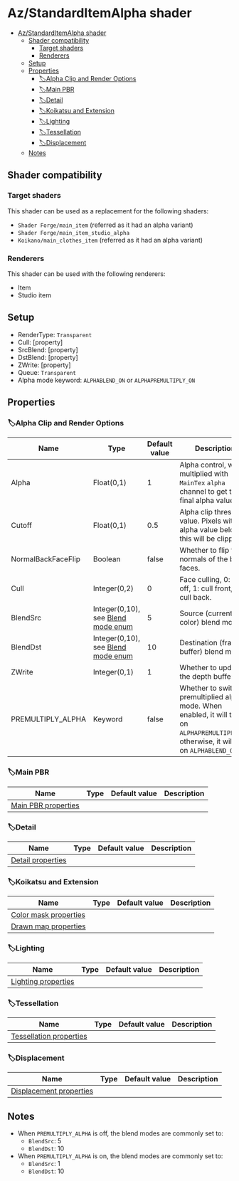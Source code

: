 # Az/StandardItemAlpha shader

- [Az/StandardItemAlpha shader](#azstandarditemalpha-shader)
  - [Shader compatibility](#shader-compatibility)
    - [Target shaders](#target-shaders)
    - [Renderers](#renderers)
  - [Setup](#setup)
  - [Properties](#properties)
    - [🏷️Alpha Clip and Render Options](#️alpha-clip-and-render-options)
    - [🏷️Main PBR](#️main-pbr)
    - [🏷️Detail](#️detail)
    - [🏷️Koikatsu and Extension](#️koikatsu-and-extension)
    - [🏷️Lighting](#️lighting)
    - [🏷️Tessellation](#️tessellation)
    - [🏷️Displacement](#️displacement)
  - [Notes](#notes)

## Shader compatibility
### Target shaders
This shader can be used as a replacement for the following shaders:
- `Shader Forge/main_item` (referred as it had an alpha variant)
- `Shader Forge/main_item_studio_alpha`
- `Koikano/main_clothes_item` (referred as it had an alpha variant)

### Renderers
This shader can be used with the following renderers:
- Item
- Studio item

## Setup
- RenderType: `Transparent`
- Cull: [property]
- SrcBlend: [property]
- DstBlend: [property]
- ZWrite: [property]
- Queue: `Transparent`
- Alpha mode keyword: `ALPHABLEND_ON` or `ALPHAPREMULTIPLY_ON`

## Properties
### 🏷️Alpha Clip and Render Options
| Name               | Type                                                                | Default value | Description                                                                                                                                     |
| ------------------ | ------------------------------------------------------------------- | ------------- | ----------------------------------------------------------------------------------------------------------------------------------------------- |
| Alpha              | Float(0,1)                                                          | 1             | Alpha control, will be multiplied with `MainTex` `alpha` channel to get the final alpha value.                                                  |
| Cutoff             | Float(0,1)                                                          | 0.5           | Alpha clip threshold value. Pixels with an alpha value below this will be clipped.                                                              |
| NormalBackFaceFlip | Boolean                                                             | false         | Whether to flip the normals of the back faces.                                                                                                  |
| Cull               | Integer(0,2)                                                        | 0             | Face culling, 0: cull off, 1: cull front, 2: cull back.                                                                                         |
| BlendSrc           | Integer(0,10), see [Blend mode enum](blend_mode.md#blend-mode-enum) | 5             | Source (current color) blend mode.                                                                                                              |
| BlendDst           | Integer(0,10), see [Blend mode enum](blend_mode.md#blend-mode-enum) | 10            | Destination (frame buffer) blend mode.                                                                                                          |
| ZWrite             | Integer(0,1)                                                        | 1             | Whether to update the depth buffer.                                                                                                             |
| PREMULTIPLY_ALPHA  | Keyword                                                             | false         | Whether to switch to premultiplied alpha mode. When enabled, it will turn on `ALPHAPREMULTIPLY_ON`; otherwise, it will turn on `ALPHABLEND_ON`. |

### 🏷️Main PBR
| Name                                          | Type | Default value | Description |
| --------------------------------------------- | ---- | ------------- | ----------- |
| [Main PBR properties](main_pbr_properties.md) |      |               |             |

### 🏷️Detail
| Name                                      | Type | Default value | Description |
| ----------------------------------------- | ---- | ------------- | ----------- |
| [Detail properties](detail_properties.md) |      |               |             |

### 🏷️Koikatsu and Extension
| Name                                              | Type | Default value | Description |
| ------------------------------------------------- | ---- | ------------- | ----------- |
| [Color mask properties](color_mask_properties.md) |      |               |             |
| [Drawn map properties](drawn_map_properties.md)   |      |               |             |

### 🏷️Lighting
| Name                                          | Type | Default value | Description |
| --------------------------------------------- | ---- | ------------- | ----------- |
| [Lighting properties](lighting_properties.md) |      |               |             |

### 🏷️Tessellation
| Name                                                  | Type | Default value | Description |
| ----------------------------------------------------- | ---- | ------------- | ----------- |
| [Tessellation properties](tessellation_properties.md) |      |               |             |

### 🏷️Displacement
| Name                                                  | Type | Default value | Description |
| ----------------------------------------------------- | ---- | ------------- | ----------- |
| [Displacement properties](displacement_properties.md) |      |               |             |

## Notes
- When `PREMULTIPLY_ALPHA` is off, the blend modes are commonly set to:
  - `BlendSrc`: 5
  - `BlendDst`: 10
- When `PREMULTIPLY_ALPHA` is on, the blend modes are commonly set to:
  - `BlendSrc`: 1
  - `BlendDst`: 10